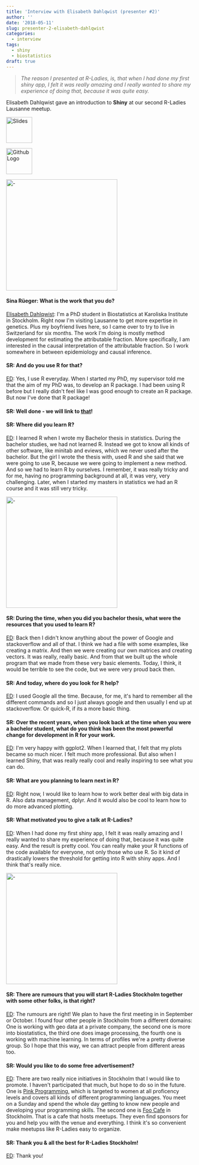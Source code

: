 ```yaml
---
title: 'Interview with Elisabeth Dahlqwist (presenter #2)'
author: ''
date: '2018-05-11'
slug: presenter-2-elisabeth-dahlqwist
categories: 
  - interview
tags:
  - shiny
  - biostatistics
draft: true
---
```



> *The reason I presented at R-Ladies, is, that when I had done my first shiny app, I felt it was really amazing and I really wanted to share my experience of doing that, because it was quite easy.*


Elisabeth Dahlqwist [<i class="fab fa-twitter"></i>](https://twitter.com/Elistif)[<i class="far fa-address-card"></i>](https://ki.se/en/people/elisda) gave an introduction to **Shiny** at our second R-Ladies Lausanne meetup. 



<a href="https://github.com/downloads/rladies/meetup-presentations_lausanne/blob/master/20180314_shiny/shiny_presentation.pdf"><img src="/files/img_slides.png" align="middle" alt="Slides" height="70" /></a>

<a href="https://github.com/downloads/rladies/meetup-presentations_lausanne/blob/master/20180314_shiny/shiny_examples.zip"><img src="/files/img_material.png" align="middle" alt="Github Logo" height="70" /></a> 


<img src="/files/2018-03-14-shiny/DSC02080-small.png" alt="-" height="300" />


#### Sina R&uuml;eger: What is the work that you do?
<u>Elisabeth Dahlqwist</u>: I'm a PhD student in Biostatistics at Karoliska Institute in Stockholm. Right now I'm visiting Lausanne to get more expertise in genetics. Plus my boyfriend lives here, so I came over to try to live in Switzerland for six months. The work I'm doing is mostly method development for estimating the attributable fraction. More specifically, I am interested in the causal interpretation of the attributable fraction. So I work somewhere in between epidemiology and causal inference.

#### SR: And do you use R for that? 
<u>ED</u>: Yes, I use R everyday. When I started my PhD, my supervisor told me that the aim of my PhD was, to develop an R package. I had been 
using R before but I really didn't feel like I was good enough to create an R package. But now I've done that R package!

#### SR: Well done - we will link to [that](https://cran.r-project.org/web/packages/AF/index.html)!


#### SR: Where did you learn R? 
<u>ED</u>: I learned R when I wrote my Bachelor thesis in statistics. During the bachelor studies, we had not learned R. Instead we got to know all kinds of other software, like minitab and eviews, which we never used after the bachelor. But the girl I wrote the thesis with, used R and she said that we were going to use R, because we were going to implement a new method. And so we had to learn R by ourselves. I remember, it was really tricky and for me, having no programming background at all, it was very, very challenging. Later, when I started my masters in statistics we had an R course and it was still very tricky. 

<img src="/files/2018-03-14-shiny/DSC02081.png" alt="-" height="300" />


#### SR: During the time, when you did you bachelor thesis, what were the resources that you used to learn R? 
<u>ED</u>: Back then I didn't know anything about the power of Google and stackoverflow and all of that. I think we had a file with some examples, like creating a matrix. And then we were creating our own matrices and creating vectors. It was really, really basic. And from that we built up the whole program that we made from these very basic elements. Today, I think, it would be terrible to see the code, but we were very proud back then. 

#### SR: And today, where do you look for R help?
<u>ED</u>: I used Google all the time. Because, for me, it's hard to remember all the different commands and so I just always google and then usually I end up at stackoverflow. Or quick-R, if its a more basic thing. 

#### SR: Over the recent years, when you look back at the time when you were a bachelor student, what do you think has been the most powerful change for development in R for your work.
<u>ED</u>: I'm very happy with ggplot2. When I learned that, I felt that my plots became so much nicer. I felt much more professional. But also when I learned Shiny, that was really really cool and really inspiring to see what you can do.

#### SR: What are you planning to learn next in R? 
<u>ED</u>: Right now, I would like to learn how to work better deal with big data in R. Also data management, dplyr. And it would also be cool to learn how to do more advanced plotting.

#### SR: What motivated you to give a talk at R-Ladies?
<u>ED</u>: When I had done my first shiny app, I felt it was really amazing and I really wanted to share my experience of doing that, because it was quite easy. And the result is pretty cool. You can really make your R functions of the code available for everyone, not only those who use R. So it kind of drastically lowers the threshold for getting into R with shiny apps. And I think that's really nice.

<img src="/files/2018-03-14-shiny/DSC02087.png" alt="-" height="300" />

#### SR: There are rumours that you will start R-Ladies Stockholm together with some other folks, is that right? 
<u>ED</u>: The rumours are right! We plan to have the first meeting in in September or October. I found four other people in Stockholm from a different domains: One is working with geo data at a private company, the second one is more into biostatistics, the third one does image processing, the fourth one is working with machine learning. In terms of profiles we're a pretty diverse group. So I hope that this way, we can attract people from  different areas too. 

#### SR: Would you like to do some free advertisement?
<u>ED</u>: There are two really nice initiatives in Stockholm that I would like to promote. I haven't participated that much, but hope to do so in the future. One is [Pink Programming](https://www.pinkprogramming.se/), which is targeted to women at all proficency levels and covers all kinds of different programming languages. You meet on a Sunday and spend the whole day getting to know new people and developing your programming skills. The second one is [Foo Cafe](http://foocafe.org/) in Stockholm. That is a cafe that hosts meetups. They even find sponsors for you and help you with the venue and everything. I think it's so convenient make meetupss like R-Ladies easy to organize.

#### SR: Thank you & all the best for R-Ladies Stockholm!
<u>ED</u>: Thank you!

